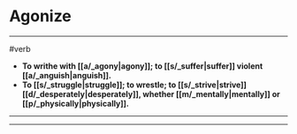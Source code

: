 # Agonize
---
#verb
- **To writhe with [[a/_agony|agony]]; to [[s/_suffer|suffer]] violent [[a/_anguish|anguish]].**
- **To [[s/_struggle|struggle]]; to wrestle; to [[s/_strive|strive]] [[d/_desperately|desperately]], whether [[m/_mentally|mentally]] or [[p/_physically|physically]].**
---
---
